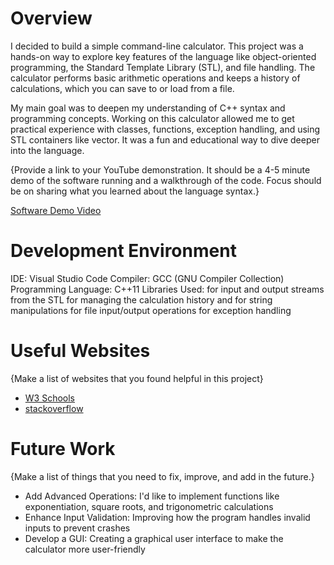 # Overview

 I decided to build a simple command-line calculator. This project was a hands-on way to explore key features of the language like object-oriented programming, the Standard Template Library (STL), and file handling. The calculator performs basic arithmetic operations and keeps a history of calculations, which you can save to or load from a file.

My main goal was to deepen my understanding of C++ syntax and programming concepts. Working on this calculator allowed me to get practical experience with classes, functions, exception handling, and using STL containers like vector. It was a fun and educational way to dive deeper into the language.

{Provide a link to your YouTube demonstration. It should be a 4-5 minute demo of the software running and a walkthrough of the code. Focus should be on sharing what you learned about the language syntax.}

[Software Demo Video](http://youtube.link.goes.here)

# Development Environment

IDE: Visual Studio Code
Compiler: GCC (GNU Compiler Collection)
Programming Language: C++11
Libraries Used:
<iostream> for input and output streams
<vector> from the STL for managing the calculation history
<string> and <sstream> for string manipulations
<fstream> for file input/output operations
<stdexcept> for exception handling

# Useful Websites

{Make a list of websites that you found helpful in this project}

- [W3 Schools](https://www.w3schools.com/cpp/cpp_syntax.asp)
- [stackoverflow](https://stackoverflow.com/questions/tagged/c%2B%2B)

# Future Work

{Make a list of things that you need to fix, improve, and add in the future.}

- Add Advanced Operations: I'd like to implement functions like exponentiation, square roots, and trigonometric calculations
- Enhance Input Validation: Improving how the program handles invalid inputs to prevent crashes
- Develop a GUI: Creating a graphical user interface to make the calculator more user-friendly

